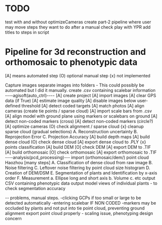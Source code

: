 TODO
====
test with and without optimizeCameras
create part-2 pipeline where user may move steps they want to do after a manual check
play with YPR
add titles to steps in script

Pipeline for 3d reconstruction and orthomosaic to phenotypic data
=====
[A] means automated step
(O) optional manual step
{x} not implemented

Capture images
separate images into folders - This could possibly be automated but I did it manually.
create .csv containing scalebar information
----agisoft(auto_ctrl)----
[A] create project
[A] import images
[A] clear GPS data (if True)
[A] estimate image quality
[A] disable images below user-defined threshold
[A] detect coded targets
[A] match photos
[A] align cameras (create tie points / sparse cloud)
[A] import scale bars from .csv
[A] align model with ground plane using markers or scalebars on ground
[A] detect non-coded markers (cross)
[A] detect non-coded markers (circle?)
[A] optimize cameras
(O) check alignment / sparse cloud
{x} cleanup sparse cloud (gradual selections)
	A. Reconstruction uncertainty
	B. Reprojection Error
	C. Projection Accuracy
[A] build depth maps
[A] build dense cloud
(O) check dense cloud
[A] export dense cloud to .PLY
{x} points classification
[A] build DEM
[O] check DEM
[A] export DEM to .TIF
[A] build orthomosaic
[O] check orthomosaic
[A] export orthomosaic to .TIF 
----analysis(pcd_processing)---
import (orthomosaic/dem/) point cloud
Haozhou [many steps]
	A. Classification of dense cloud from raw image
	B. Noise filtering
	C. Leftover noise filtering by point cloud size histogram
	D. Creation of DEM/DSM
	E. Segmentation of plants and Identification by x-axis order
	F. Measurement
		a. Ellipse long and short axis
		b. Volume 
		c. etc
output CSV containing phenotypic data
output model views of individual plants - to check segmentation	 accuracy

--
problems, manual steps. 
-clicking GCPs if too small or large to be detected automatically
-entering scalebar IF NON CODED
-markers may be occluded by plants and not put into tie point cloud, preventing ground alignment
export point cloud properly - scaling issue, phenotyping design concern